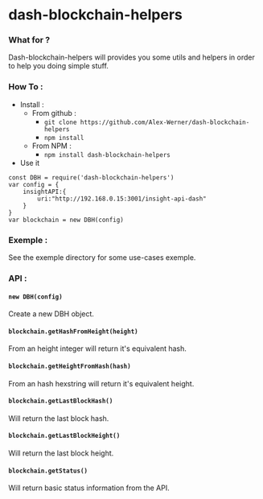 # dash-blockchain-helpers

### What for ? 

Dash-blockchain-helpers will provides you some utils and helpers in order to help you doing simple stuff.


### How To :
- Install : 
	- From github :
		-  `git clone https://github.com/Alex-Werner/dash-blockchain-helpers`
		- `npm install`
	- From NPM : 
		- `npm install dash-blockchain-helpers`
- Use it
```
const DBH = require('dash-blockchain-helpers')    
var config = {   
    insightAPI:{   
        uri:"http://192.168.0.15:3001/insight-api-dash"   
    }   
}   
var blockchain = new DBH(config)   
```

### Exemple : 

See the exemple directory for some use-cases exemple.

### API : 

#### `new DBH(config)`

Create a new DBH object.

#### `blockchain.getHashFromHeight(height)`

From an height integer will return it's equivalent hash.

#### `blockchain.getHeightFromHash(hash)`

From an hash hexstring will return it's equivalent height.

#### `blockchain.getLastBlockHash()`

Will return the last block hash.

#### `blockchain.getLastBlockHeight()`

Will return the last block height.

#### `blockchain.getStatus()`

Will return basic status information from the API.